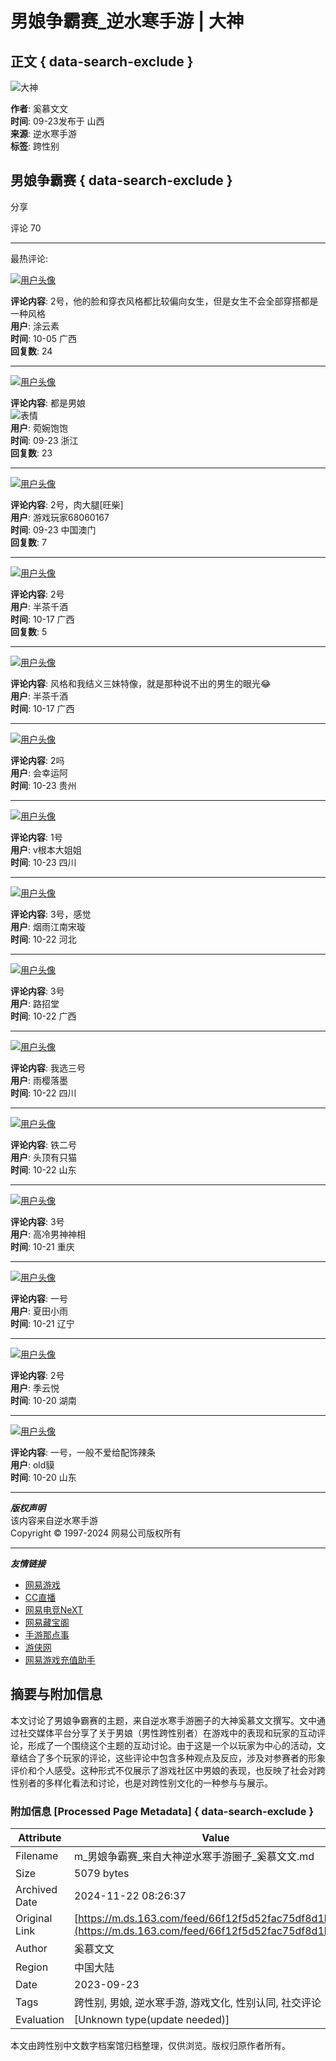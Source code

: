 # 男娘争霸赛_逆水寒手游 | 大神

## 正文 { data-search-exclude }


![大神](https://img.166.net/gameyw-misc/opd/squash/20220722/165349-dhc8lvqr7t.png)

**作者**: 奚慕文文  
**时间**: 09-23发布于 山西  
**来源**: 逆水寒手游  
**标签**: 跨性别  

## 男娘争霸赛 { data-search-exclude }

分享

评论 70

---

最热评论:

[![用户头像](https://img.166.net/gameyw-misc/opd/squash/20220331/135747-s4pzcug19f.png?imageView&tostatic=0&thumbnail=100y100)](https://user/92c46acbea364705846e759392c09ffc/)

**评论内容**: 2号，他的脸和穿衣风格都比较偏向女生，但是女生不会全部穿搭都是一种风格  
**用户**: 涂云素  
**时间**: 10-05 广西  
**回复数**: 24  

---

[![用户头像](https://img.166.net/reunionpub/3_20201203_176244a5703363283.png?imageView&tostatic=0&thumbnail=100y100)](https://user/fee8e6cb25e4404eb801cfb267c6d074/)

**评论内容**: 都是男娘  
![表情](https://img.166.net/reunionpub/8_20240901_191ab6d23d0779174.jpeg?imageView&tostatic=0&thumbnail=200y200)  
**用户**: 菀婉饱饱  
**时间**: 09-23 浙江  
**回复数**: 23  

---

[![用户头像](https://img.166.net/reunionpub/3_20240517_18f84d9bdff127568.jpeg?imageView&tostatic=0&thumbnail=100y100)](https://user/60ecd2daf2d340ad9798586b16cfdb5d/)

**评论内容**: 2号，肉大腿[旺柴]  
**用户**: 游戏玩家68060167  
**时间**: 09-23 中国澳门  
**回复数**: 7  

---

[![用户头像](https://img.166.net/reunionpub/3_20240225_18ddf3237e0477428.jpeg?imageView&tostatic=0&thumbnail=100y100)](https://user/9d63e03542744b8cbd89974efc45ea95/)

**评论内容**: 2号  
**用户**: 半茶千酒  
**时间**: 10-17 广西  
**回复数**: 5  

---

[![用户头像](https://img.166.net/reunionpub/3_20240225_18ddf3237e0477428.jpeg?imageView&tostatic=0&thumbnail=100y100)](https://user/9d63e03542744b8cbd89974efc45ea95/)

**评论内容**: 风格和我结义三妹特像，就是那种说不出的男生的眼光😂  
**用户**: 半茶千酒  
**时间**: 10-17 广西  

---

[![用户头像](https://img.166.net/reunionpub/3_20240919_1920ad74e12561618.jpeg?imageView&tostatic=0&thumbnail=100y100)](https://user/3fc1fe7be7d44c8d87e7ab070e002839/)

**评论内容**: 2吗  
**用户**: 会幸运阿  
**时间**: 10-23 贵州  

---

[![用户头像](https://img.166.net/reunionpub/3_20231021_18b50e2a007864017.png?imageView&tostatic=0&thumbnail=100y100)](https://user/f0f9dd80556a467c94cbb2620012bc25/)

**评论内容**: 1号  
**用户**: v根本大姐姐  
**时间**: 10-23 四川  

---

[![用户头像](https://img.166.net/reunionpub/3_20240930_1924181a1d0934749.jpeg?imageView&tostatic=0&thumbnail=100y100)](https://user/1a4a828d4b1c45019c6b40b013ff7ec0/)

**评论内容**: 3号，感觉  
**用户**: 烟雨江南宋璇  
**时间**: 10-22 河北  

---

[![用户头像](https://img.166.net/reunionpub/3_20240426_18f1afbe28b833916.jpeg?imageView&tostatic=0&thumbnail=100y100)](https://user/c2a26744fdf647f390db266868e5ba82/)

**评论内容**: 3号  
**用户**: 路招堂  
**时间**: 10-22 广西  

---

[![用户头像](https://img.166.net/reunionpub/3_20230630_1890ad13010734165.jpeg?imageView&tostatic=0&thumbnail=100y100)](https://user/e4b7d1c4b04f4ea2958e6a7376293807/)

**评论内容**: 我选三号  
**用户**: 雨樱落墨  
**时间**: 10-22 四川  

---

[![用户头像](https://img.166.net/reunionpub/3_20230315_186e5e2ec0a137495.jpeg?imageView&tostatic=0&thumbnail=100y100)](https://user/c8b70d9f265e445c99ae0a4af57ba64e/)

**评论内容**: 铁二号  
**用户**: 头顶有只猫  
**时间**: 10-22 山东  

---

[![用户头像](https://img.166.net/reunionpub/3_20240813_1914c5c308b160332.png?imageView&tostatic=0&thumbnail=100y100)](https://user/d4f96b8540db49589eb44ccf2997fe6c/)

**评论内容**: 3号  
**用户**: 高冷男神神相  
**时间**: 10-21 重庆  

---

[![用户头像](https://img.166.net/reunionpub/3_20191027_16e0c5710ac427523.png?imageView&tostatic=0&thumbnail=100y100)](https://user/d1b3004922eb4078af920778b4d48de8/)

**评论内容**: 一号  
**用户**: 夏田小雨  
**时间**: 10-21 辽宁  

---

[![用户头像](https://img.166.net/reunionpub/3_20240613_1900fa6ee5e313821.jpeg?imageView&tostatic=0&thumbnail=100y100)](https://user/501353d6f1b94a05a362e7ac91759e25/)

**评论内容**: 2号  
**用户**: 季云悦  
**时间**: 10-20 湖南  

---

[![用户头像](https://img.166.net/reunionpub/3_20240209_18d89f626d8944886.png?imageView&tostatic=0&thumbnail=100y100)](https://user/211849b0c6be4784a1d07355c1f306d3/)

**评论内容**: 一号，一般不爱给配饰辣条  
**用户**: old貘  
**时间**: 10-20 山东  

---

***版权声明***  
该内容来自逆水寒手游  
Copyright © 1997-2024 网易公司版权所有  

--- 

***友情链接***  
- [网易游戏](https://game.163.com/)  
- [CC直播](https://cc.163.com/)  
- [网易电竞NeXT](https://next.163.com/)  
- [网易藏宝阁](https://cbg.163.com/)  
- [手游那点事](http://www.nadianshi.com/)  
- [游侠网](https://www.ali213.net/)  
- [网易游戏充值助手](https://pay.ds.163.com/)  

## 摘要与附加信息

<!-- tcd_abstract -->
本文讨论了男娘争霸赛的主题，来自逆水寒手游圈子的大神奚慕文文撰写。文中通过社交媒体平台分享了关于男娘（男性跨性别者）在游戏中的表现和玩家的互动评论，形成了一个围绕这个主题的互动讨论。由于这是一个以玩家为中心的活动，文章结合了多个玩家的评论，这些评论中包含多种观点及反应，涉及对参赛者的形象评价和个人感受。这种形式不仅展示了游戏社区中男娘的表现，也反映了社会对跨性别者的多样化看法和讨论，也是对跨性别文化的一种参与与展示。
<!-- tcd_abstract_end -->

### 附加信息 [Processed Page Metadata] { data-search-exclude }

| Attribute       | Value                                  |
|-----------------|----------------------------------------|
| Filename        | m_男娘争霸赛_来自大神逆水寒手游圈子_奚慕文文.md                             |
| Size            | 5079 bytes                           |
| Archived Date   | 2024-11-22 08:26:37                             |
| Original Link   | [https://m.ds.163.com/feed/66f12f5d52fac75df8d1b305/](https://m.ds.163.com/feed/66f12f5d52fac75df8d1b305/)                       |
| Author          | 奚慕文文                               |
| Region          | 中国大陆                               |
| Date            | 2023-09-23                                 |
| Tags            | 跨性别, 男娘, 逆水寒手游, 游戏文化, 性别认同, 社交评论                                 |
| Evaluation            | [Unknown type(update needed)]                                 |
<!-- tcd_table_end -->

本文由跨性别中文数字档案馆归档整理，仅供浏览。版权归原作者所有。
